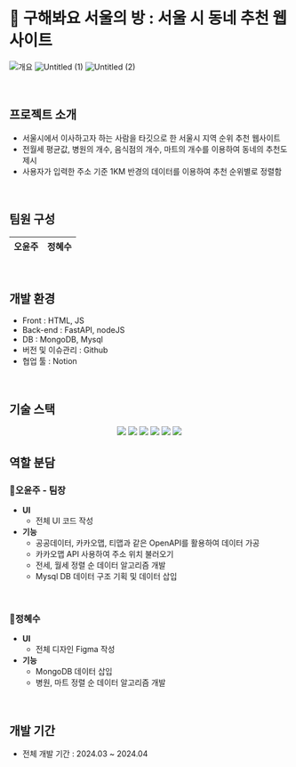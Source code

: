 # 🏡 구해봐요 서울의 방 : 서울 시 동네 추천 웹사이트

![개요](https://github.com/user-attachments/assets/f83aeae0-2af5-48f1-afa9-6f6f83708ef4)
![Untitled (1)](https://github.com/user-attachments/assets/6e110d0e-76e0-40e3-90de-797fd5d16a35)
![Untitled (2)](https://github.com/user-attachments/assets/287bf8b8-10b6-4788-9a67-6d8233133aa9)


<br>

## 프로젝트 소개

- 서울시에서 이사하고자 하는 사람을 타깃으로 한 서울시 지역 순위 추천 웹사이트
- 전월세 평균값, 병원의 개수, 음식점의 개수, 마트의 개수를 이용하여 동네의 추천도 제시
- 사용자가 입력한 주소 기준 1KM 반경의 데이터를 이용하여 추천 순위별로 정렬함

<br>

## 팀원 구성

<div align="center">

| **오윤주** | **정혜수** | 
| :------: |  :------: | 


</div>

<br>

## 개발 환경

- Front : HTML, JS
- Back-end : FastAPI, nodeJS
- DB : MongoDB, Mysql
- 버전 및 이슈관리 : Github
- 협업 툴 : Notion
<br>

## 기술 스택

<div align="center">
	<img src="https://img.shields.io/badge/Nodejs-006600?style=flat&logo=Node.js&logoColor=white" />
	<img src="https://img.shields.io/badge/FastAPI-EF2D5E?style=flat&logo=Fastapi&logoColor=white" />
	<img src="https://img.shields.io/badge/Reactjs-34567C?style=flat&logo=Javascript&logoColor=white" />
	<img src="https://img.shields.io/badge/HTML-FE5F50?style=flat&logo=HTML5&logoColor=white" />
	<img src="https://img.shields.io/badge/Mysql-5A45FF?style=flat&logo=Mysql&logoColor=white" />
	<img src="https://img.shields.io/badge/MongoDB-0ABF53?style=flat&logo=Mongodb&logoColor=white" />
	
</div>

## 역할 분담

### 🍭오윤주 - 팀장

- **UI**
    - 전체 UI 코드 작성
- **기능**
    - 공공데이터, 카카오맵, 티맵과 같은 OpenAPI를 활용하여 데이터 가공
    - 카카오맵 API 사용하여 주소 위치 불러오기
    - 전세, 월세 정렬 순 데이터 알고리즘 개발
    - Mysql DB 데이터 구조 기획 및 데이터 삽입
<br>
    
### 🍩정혜수

- **UI**
    - 전체 디자인 Figma 작성
- **기능**
    - MongoDB 데이터 삽입
    - 병원, 마트 정렬 순 데이터 알고리즘 개발

<br>


## 개발 기간

- 전체 개발 기간 : 2024.03 ~ 2024.04

<br>


